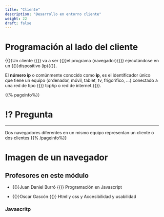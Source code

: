 ```yaml
---
title: "Cliente"
description: "Desarrollo en entorno cliente"
weight: 22
draft: false
---
```


# Programación al lado del cliente
{{<color>}}Un cliente {{</color>}} va a ser {{<color color="text-success">}}el programa (navegador){{</color>}} ejecutándose en un {{<color color="text-success">}}dispositivo  (ip){{</color>}}. 

El **número ip** o comúnmente conocido como **ip**,  es el identificador único que tiene un equipo (ordenador, móvil, tablet, tv, frigorífico, ...) conectado a una red de tipo {{<color>}}
tcp/ip o red de internet.{{</color>}}.

{{% pageinfo%}}
# :interrobang: Pregunta
 ***
Dos navegadores diferentes en un mismo equipo representan un cliente o dos clientes
{{% /pageinfo%}}

# Imagen de un navegador

## Profesores en este módulo
* {{<color>}}Juan Daniel Burró {{</color>}} Programación en Javascript

* {{<color>}}Oscar Gascón {{</color>}} Html y css y Accesibilidad y usabilidad



### Javascritp


